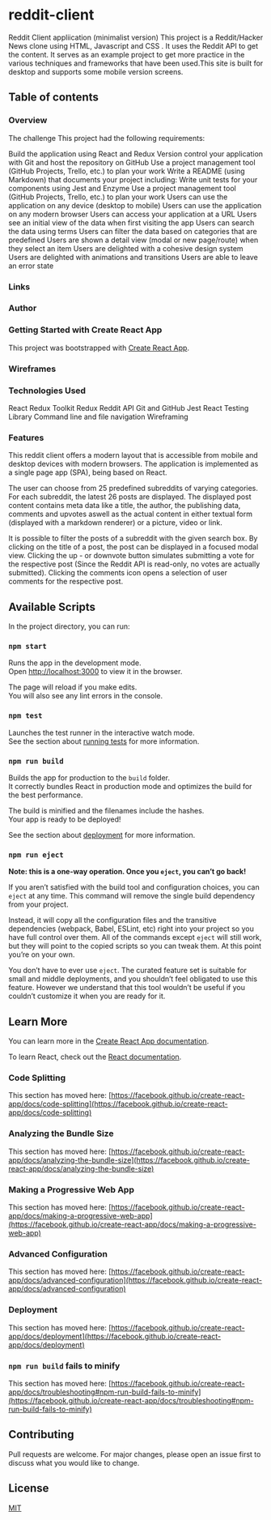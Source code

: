 # reddit-client

Reddit Client appliication (minimalist version)
This project is a Reddit/Hacker News clone using HTML, Javascript and CSS .
It uses the Reddit API to get the content. It serves as an example project to get more practice in the various techniques and frameworks that have been used.This site is built for desktop and supports some mobile version screens.

## Table of contents

### Overview

The challenge
This project had the following requirements:

Build the application using React and Redux
Version control your application with Git and host the repository on GitHub
Use a project management tool (GitHub Projects, Trello, etc.) to plan your work
Write a README (using Markdown) that documents your project including:
Write unit tests for your components using Jest and Enzyme
Use a project management tool (GitHub Projects, Trello, etc.) to plan your work
Users can use the application on any device (desktop to mobile)
Users can use the application on any modern browser
Users can access your application at a URL
Users see an initial view of the data when first visiting the app
Users can search the data using terms
Users can filter the data based on categories that are predefined
Users are shown a detail view (modal or new page/route) when they select an item
Users are delighted with a cohesive design system
Users are delighted with animations and transitions
Users are able to leave an error state

### Links

### Author

### Getting Started with Create React App

This project was bootstrapped with [Create React App](https://github.com/facebook/create-react-app).

### Wireframes

### Technologies Used

React
Redux Toolkit
Redux
Reddit API
Git and GitHub
Jest
React Testing Library
Command line and file navigation
Wireframing

### Features

This reddit client offers a modern layout that is accessible from mobile and desktop devices with modern browsers. The application is implemented as a single page app (SPA), being based on React.

The user can choose from 25 predefined subreddits of varying categories. For each subreddit, the latest 26 posts are displayed. The displayed post content contains meta data like a title, the author, the publishing data, comments and upvotes aswell as the actual content in either textual form (displayed with a markdown renderer) or a picture, video or link.

It is possible to filter the posts of a subreddit with the given search box. By clicking on the title of a post, the post can be displayed in a focused modal view. Clicking the up - or downvote button simulates submitting a vote for the respective post (Since the Reddit API is read-only, no votes are actually submitted). Clicking the comments icon opens a selection of user comments for the respective post.

## Available Scripts

In the project directory, you can run:

### `npm start`

Runs the app in the development mode.\
Open [http://localhost:3000](http://localhost:3000) to view it in the browser.

The page will reload if you make edits.\
You will also see any lint errors in the console.

### `npm test`

Launches the test runner in the interactive watch mode.\
See the section about [running tests](https://facebook.github.io/create-react-app/docs/running-tests) for more information.

### `npm run build`

Builds the app for production to the `build` folder.\
It correctly bundles React in production mode and optimizes the build for the best performance.

The build is minified and the filenames include the hashes.\
Your app is ready to be deployed!

See the section about [deployment](https://facebook.github.io/create-react-app/docs/deployment) for more information.

### `npm run eject`

**Note: this is a one-way operation. Once you `eject`, you can’t go back!**

If you aren’t satisfied with the build tool and configuration choices, you can `eject` at any time. This command will remove the single build dependency from your project.

Instead, it will copy all the configuration files and the transitive dependencies (webpack, Babel, ESLint, etc) right into your project so you have full control over them. All of the commands except `eject` will still work, but they will point to the copied scripts so you can tweak them. At this point you’re on your own.

You don’t have to ever use `eject`. The curated feature set is suitable for small and middle deployments, and you shouldn’t feel obligated to use this feature. However we understand that this tool wouldn’t be useful if you couldn’t customize it when you are ready for it.

## Learn More

You can learn more in the [Create React App documentation](https://facebook.github.io/create-react-app/docs/getting-started).

To learn React, check out the [React documentation](https://reactjs.org/).

### Code Splitting

This section has moved here: [https://facebook.github.io/create-react-app/docs/code-splitting](https://facebook.github.io/create-react-app/docs/code-splitting)

### Analyzing the Bundle Size

This section has moved here: [https://facebook.github.io/create-react-app/docs/analyzing-the-bundle-size](https://facebook.github.io/create-react-app/docs/analyzing-the-bundle-size)

### Making a Progressive Web App

This section has moved here: [https://facebook.github.io/create-react-app/docs/making-a-progressive-web-app](https://facebook.github.io/create-react-app/docs/making-a-progressive-web-app)

### Advanced Configuration

This section has moved here: [https://facebook.github.io/create-react-app/docs/advanced-configuration](https://facebook.github.io/create-react-app/docs/advanced-configuration)

### Deployment

This section has moved here: [https://facebook.github.io/create-react-app/docs/deployment](https://facebook.github.io/create-react-app/docs/deployment)

### `npm run build` fails to minify

This section has moved here: [https://facebook.github.io/create-react-app/docs/troubleshooting#npm-run-build-fails-to-minify](https://facebook.github.io/create-react-app/docs/troubleshooting#npm-run-build-fails-to-minify)

## Contributing

Pull requests are welcome. For major changes, please open an issue first to discuss what you would like to change.

<!-- Please make sure to update tests as appropriate. -->

## License

[MIT](https://choosealicense.com/licenses/mit/)

